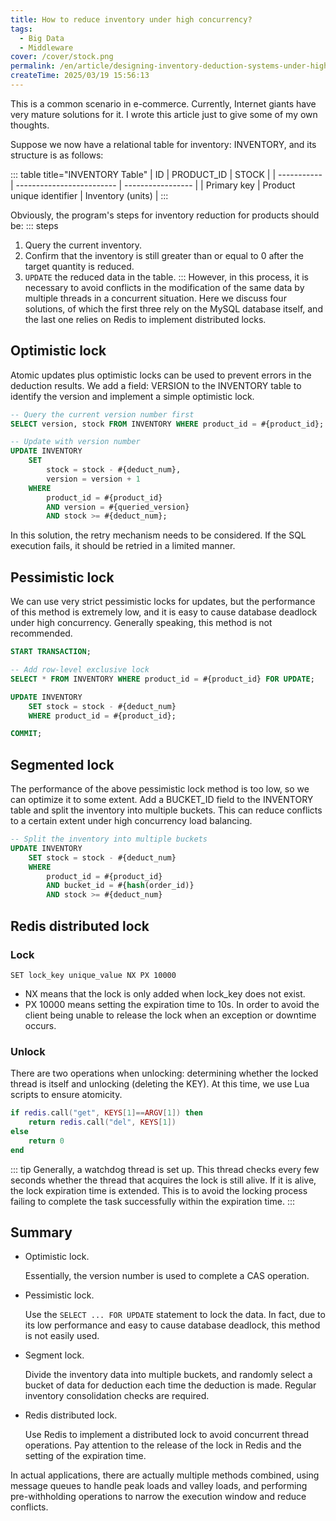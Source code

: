 ```yaml
---
title: How to reduce inventory under high concurrency?
tags:
  - Big Data
  - Middleware
cover: /cover/stock.png
permalink: /en/article/designing-inventory-deduction-systems-under-high-concurrency/
createTime: 2025/03/19 15:56:13
---
```

This is a common scenario in e-commerce. Currently, Internet giants have very mature solutions for it. I wrote this article just to give some of my own thoughts.
<!-- more -->

Suppose we now have a relational table for inventory: INVENTORY, and its structure is as follows:

::: table title="INVENTORY Table"
| ID          | PRODUCT_ID                | STOCK             |
| ----------- | ------------------------- | ----------------- |
| Primary key | Product unique identifier | Inventory (units) |
:::

Obviously, the program's steps for inventory reduction for products should be:
::: steps
1. Query the current inventory.
2. Confirm that the inventory is still greater than or equal to 0 after the target quantity is reduced.
3. `UPDATE` the reduced data in the table.
:::
However, in this process, it is necessary to avoid conflicts in the modification of the same data by multiple threads in a concurrent situation. Here we discuss four solutions, of which the first three rely on the MySQL database itself, and the last one relies on Redis to implement distributed locks.

## Optimistic lock
Atomic updates plus optimistic locks can be used to prevent errors in the deduction results. We add a field: VERSION to the INVENTORY table to identify the version and implement a simple optimistic lock.

```sql
-- Query the current version number first
SELECT version, stock FROM INVENTORY WHERE product_id = #{product_id};

-- Update with version number
UPDATE INVENTORY
	SET
		stock = stock - #{deduct_num},
		version = version + 1
	WHERE
		product_id = #{product_id}
		AND version = #{queried_version}
		AND stock >= #{deduct_num};
```

In this solution, the retry mechanism needs to be considered. If the SQL execution fails, it should be retried in a limited manner.

## Pessimistic lock
We can use very strict pessimistic locks for updates, but the performance of this method is extremely low, and it is easy to cause database deadlock under high concurrency. Generally speaking, this method is not recommended.

```sql
START TRANSACTION;

-- Add row-level exclusive lock
SELECT * FROM INVENTORY WHERE product_id = #{product_id} FOR UPDATE;

UPDATE INVENTORY
	SET stock = stock - #{deduct_num}
	WHERE product_id = #{product_id};

COMMIT;

```

## Segmented lock
The performance of the above pessimistic lock method is too low, so we can optimize it to some extent. Add a BUCKET_ID field to the INVENTORY table and split the inventory into multiple buckets. This can reduce conflicts to a certain extent under high concurrency load balancing.
```sql
-- Split the inventory into multiple buckets
UPDATE INVENTORY
	SET stock = stock - #{deduct_num}
	WHERE
		product_id = #{product_id}
		AND bucket_id = #{hash(order_id)}
		AND stock >= #{deduct_num}
```

## Redis distributed lock
### Lock
```shell
SET lock_key unique_value NX PX 10000
```
- NX means that the lock is only added when lock_key does not exist.
- PX 10000 means setting the expiration time to 10s. In order to avoid the client being unable to release the lock when an exception or downtime occurs.

### Unlock
There are two operations when unlocking: determining whether the locked thread is itself and unlocking (deleting the KEY). At this time, we use Lua scripts to ensure atomicity.
```lua
if redis.call("get", KEYS[1]==ARGV[1]) then
	return redis.call("del", KEYS[1])
else
	return 0
end
```

::: tip Generally, a watchdog thread is set up. This thread checks every few seconds whether the thread that acquires the lock is still alive. If it is alive, the lock expiration time is extended. This is to avoid the locking process failing to complete the task successfully within the expiration time.
:::

## Summary
- Optimistic lock.

	Essentially, the version number is used to complete a CAS operation.
- Pessimistic lock.

	Use the `SELECT ... FOR UPDATE` statement to lock the data. In fact, due to its low performance and easy to cause database deadlock, this method is not easily used.
- Segment lock.

	Divide the inventory data into multiple buckets, and randomly select a bucket of data for deduction each time the deduction is made. Regular inventory consolidation checks are required.
- Redis distributed lock.

	Use Redis to implement a distributed lock to avoid concurrent thread operations. Pay attention to the release of the lock in Redis and the setting of the expiration time.

In actual applications, there are actually multiple methods combined, using message queues to handle peak loads and valley loads, and performing pre-withholding operations to narrow the execution window and reduce conflicts.